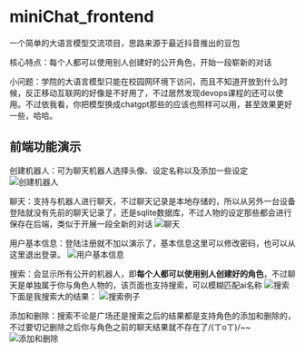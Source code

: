 # miniChat_frontend
一个简单的大语言模型交流项目，思路来源于最近抖音推出的豆包

核心特点：每个人都可以使用别人创建好的公开角色，开始一段崭新的对话

小问题：学院的大语言模型只能在校园网环境下访问，而且不知道开放到什么时候，反正移动互联网的好像是不好用了，不过居然发现devops课程的还可以使用。不过依我看，你把模型换成chatgpt那些的应该也照样可以用，甚至效果更好一些，哈哈。

## 前端功能演示

创建机器人：可为聊天机器人选择头像、设定名称以及添加一些设定
![创建机器人](assets/image0.jpg)

聊天：支持与机器人进行聊天，不过聊天记录是本地存储的，所以从另外一台设备登陆就没有先前的聊天记录了，还是sqlite数据库，不过人物的设定那些都会进行保存在后端，类似于开展一段全新的对话
![聊天](assets/image1.jpg)

用户基本信息：登陆注册就不加以演示了，基本信息这里可以修改密码，也可以从这里退出登录。
![用户基本信息](assets/image2.jpg)

搜索：会显示所有公开的机器人，即**每个人都可以使用别人创建好的角色**，不过聊天是单独属于你与角色人物的，该页面也支持搜索，可以模糊匹配ai名称
![搜索](assets/image3.jpg)
下面是我搜索大的结果：
![搜索例子](assets/image4.jpg)

添加和删除：搜索不论是广场还是搜索之后的结果都是支持角色的添加和删除的，不过要切记删除之后你与角色之前的聊天结果就不存在了/(ㄒoㄒ)/~~
![添加和删除](assets/image5.jpg)